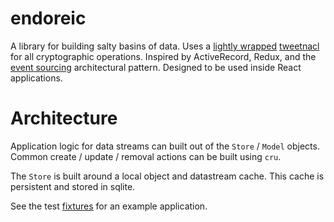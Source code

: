 # endoreic

A library for building salty basins of data. Uses a
[lightly wrapped](lib/crypto.js) [tweetnacl][2] for all
cryptographic operations. Inspired by ActiveRecord, Redux,
and the [event sourcing][1] architectural pattern. Designed to be used inside
React applications.

[1]: https://martinfowler.com/eaaDev/EventSourcing.html
[2]: https://tweetnacl.js.org/

# Architecture

Application logic for data streams can built out of the `Store` / `Model`
objects. Common create / update / removal actions can be built using `cru`.

The `Store` is built around a local object and datastream cache. This cache is
persistent and stored in sqlite.

See the test [fixtures](test/fixtures) for an example application.
